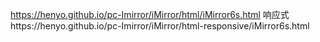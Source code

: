 https://henyo.github.io/pc-Imirror/iMirror/html/iMirror6s.html
响应式https://henyo.github.io/pc-Imirror/iMirror/html-responsive/iMirror6s.html
